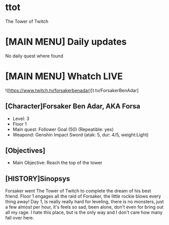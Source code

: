 # ttot
The Tower of Twitch

# [MAIN MENU] Daily updates
No daily quest where found
# [MAIN MENU] Whatch LIVE
!(https://www.twitch.tv/forsakerbenadar)[t.tv/ForsakerBenAdar]
## [Character]Forsaker Ben Adar, AKA Forsa
- Level: 3
- Floor 1
- Main quest: Follower Goal (50) (Repeatible: yes)
- Weapond: Genshin Impact Sword (atak: 5, dur: 4/5, weight:Light)
## [Objectives]
- Main Objective: Reach the top of the tower
## [HISTORY]Sinopsys
Forsaker went The Tower of Twitch to complete the dream of his best friend.
Floor 1 engages all the raid of Forsaker, the little rockie blows every thing away!
Day 1, Is really really hard for leveling, there is no monsters, just  a few almost per hour, it's feels so sad, been alone, don't even for bring out all my rage.
I hate this place, but is the only way and I don't care how many fall over here.
